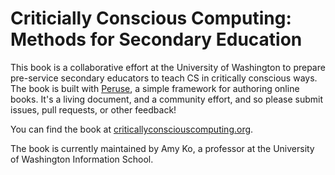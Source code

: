 # Criticially Conscious Computing: Methods for Secondary Education

This book is a collaborative effort at the University of Washington to prepare pre-service secondary educators to teach CS in critically conscious ways. The book is built with [Peruse](https://github.com/amyjko/bookish), a simple framework for authoring online books. It's a living document, and a community effort, and so please submit issues, pull requests, or other feedback!

You can find the book at [criticallyconsciouscomputing.org](https://criticallyconsciouscomputing.org).

The book is currently maintained by Amy Ko, a professor at the University of Washington Information School.
